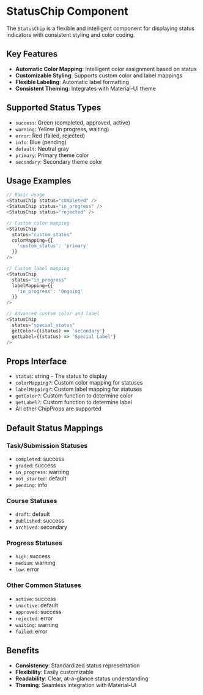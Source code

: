 # StatusChip Component

The `StatusChip` is a flexible and intelligent component for displaying status indicators with consistent styling and color coding.

## Key Features

- **Automatic Color Mapping**: Intelligent color assignment based on status
- **Customizable Styling**: Supports custom color and label mappings
- **Flexible Labeling**: Automatic label formatting
- **Consistent Theming**: Integrates with Material-UI theme

## Supported Status Types

- `success`: Green (completed, approved, active)
- `warning`: Yellow (in progress, waiting)
- `error`: Red (failed, rejected)
- `info`: Blue (pending)
- `default`: Neutral gray
- `primary`: Primary theme color
- `secondary`: Secondary theme color

## Usage Examples

```typescript
// Basic usage
<StatusChip status="completed" />
<StatusChip status="in_progress" />
<StatusChip status="rejected" />

// Custom color mapping
<StatusChip
  status="custom_status"
  colorMapping={{
    'custom_status': 'primary'
  }}
/>

// Custom label mapping
<StatusChip
  status="in_progress"
  labelMapping={{
    'in_progress': 'Ongoing'
  }}
/>

// Advanced custom color and label
<StatusChip
  status="special_status"
  getColor={(status) => 'secondary'}
  getLabel={(status) => 'Special Label'}
/>
```

## Props Interface

- `status`: string - The status to display
- `colorMapping?`: Custom color mapping for statuses
- `labelMapping?`: Custom label mapping for statuses
- `getColor?`: Custom function to determine color
- `getLabel?`: Custom function to determine label
- All other ChipProps are supported

## Default Status Mappings

### Task/Submission Statuses

- `completed`: success
- `graded`: success
- `in_progress`: warning
- `not_started`: default
- `pending`: info

### Course Statuses

- `draft`: default
- `published`: success
- `archived`: secondary

### Progress Statuses

- `high`: success
- `medium`: warning
- `low`: error

### Other Common Statuses

- `active`: success
- `inactive`: default
- `approved`: success
- `rejected`: error
- `waiting`: warning
- `failed`: error

## Benefits

- **Consistency**: Standardized status representation
- **Flexibility**: Easily customizable
- **Readability**: Clear, at-a-glance status understanding
- **Theming**: Seamless integration with Material-UI
